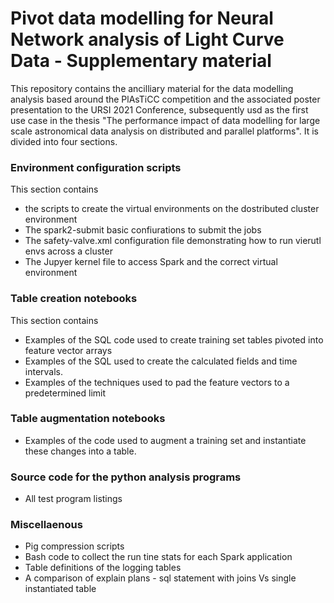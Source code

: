 # Pivot data modelling for Neural Network analysis of Light Curve Data - Supplementary material

This repository contains the ancilliary material for the data modelling analysis based around the PlAsTiCC competition and the associated poster presentation to the URSI 2021 Conference, subsequently usd as the first use case in the thesis "The performance impact of data modelling for large scale
astronomical data analysis on distributed and parallel
platforms". It is divided into four sections.
  
  ### Environment configuration scripts
  This section contains 
  * the scripts to create the virtual environments on the dostributed cluster environment
  * The spark2-submit basic confiurations to submit the jobs
  * The safety-valve.xml configuration file demonstrating how to run vierutl envs across a cluster
  * The Jupyer kernel file to access Spark and the correct virtual environment
  
  ### Table creation notebooks
  This section contains
  * Examples of the SQL code used to create training set tables pivoted into feature vector arrays
  * Examples of the SQL used to create the calculated fields and time intervals.
  * Examples of the techniques used to pad the feature vectors to a predetermined limit
  
  ### Table augmentation notebooks
  * Examples of the code used to augment a training set and instantiate these changes into a table.
  
  ### Source code for the python analysis programs
  * All test program listings
  
  ### Miscellaenous 
  
  * Pig compression scripts
  * Bash code to collect the run tine stats for each Spark application
  * Table definitions of the logging tables
  * A comparison of explain plans - sql statement with joins Vs single instantiated table
